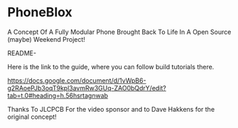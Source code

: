 # PhoneBlox
A Concept Of A Fully Modular Phone Brought Back To Life In A Open Source (maybe) Weekend Project!

README-

Here is the link to the guide, where you can follow build tutorials there.

https://docs.google.com/document/d/1vWpB6-g2RAoePJb3oqT9kpl3avmRw3GUq-ZAO0bQdrY/edit?tab=t.0#heading=h.56hsrtagnwab

Thanks To JLCPCB For the video sponsor and to Dave Hakkens for the original concept!
